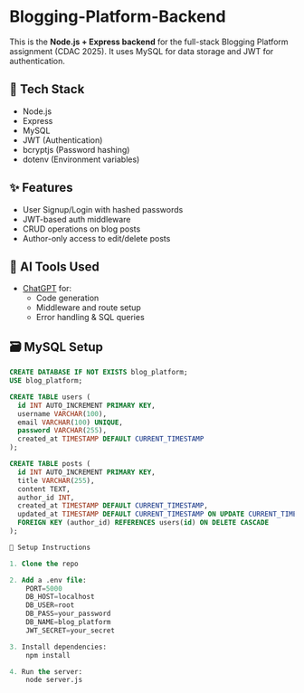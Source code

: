 # Blogging-Platform-Backend

This is the **Node.js + Express backend** for the full-stack Blogging Platform assignment (CDAC 2025). It uses MySQL for data storage and JWT for authentication.

## 🔧 Tech Stack

- Node.js
- Express
- MySQL
- JWT (Authentication)
- bcryptjs (Password hashing)
- dotenv (Environment variables)

## ✨ Features

- User Signup/Login with hashed passwords
- JWT-based auth middleware
- CRUD operations on blog posts
- Author-only access to edit/delete posts

## 🧠 AI Tools Used

- [ChatGPT](https://chat.openai.com) for:
  - Code generation
  - Middleware and route setup
  - Error handling & SQL queries

## 🗃️ MySQL Setup

```sql
CREATE DATABASE IF NOT EXISTS blog_platform;
USE blog_platform;

CREATE TABLE users (
  id INT AUTO_INCREMENT PRIMARY KEY,
  username VARCHAR(100),
  email VARCHAR(100) UNIQUE,
  password VARCHAR(255),
  created_at TIMESTAMP DEFAULT CURRENT_TIMESTAMP
);

CREATE TABLE posts (
  id INT AUTO_INCREMENT PRIMARY KEY,
  title VARCHAR(255),
  content TEXT,
  author_id INT,
  created_at TIMESTAMP DEFAULT CURRENT_TIMESTAMP,
  updated_at TIMESTAMP DEFAULT CURRENT_TIMESTAMP ON UPDATE CURRENT_TIMESTAMP,
  FOREIGN KEY (author_id) REFERENCES users(id) ON DELETE CASCADE
);

🚀 Setup Instructions

1. Clone the repo

2. Add a .env file:
    PORT=5000
    DB_HOST=localhost
    DB_USER=root
    DB_PASS=your_password
    DB_NAME=blog_platform
    JWT_SECRET=your_secret

3. Install dependencies:
    npm install

4. Run the server:
    node server.js
